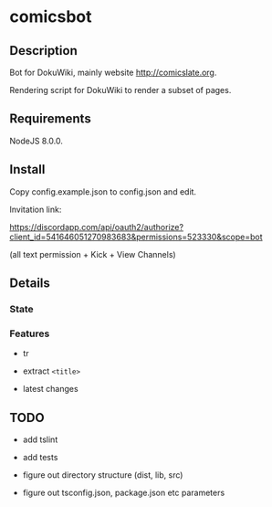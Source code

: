 # comicsbot

## Description

Bot for DokuWiki, mainly website http://comicslate.org.

Rendering script for DokuWiki to render a subset of pages.

## Requirements

NodeJS 8.0.0.

## Install

Copy config.example.json to config.json and edit.

Invitation link:

https://discordapp.com/api/oauth2/authorize?client_id=541646051270983683&permissions=523330&scope=bot

(all text permission + Kick + View Channels)

## Details

### State

### Features

* tr

* extract `<title>`

* latest changes

## TODO

* add tslint

* add tests

* figure out directory structure (dist, lib, src)

* figure out tsconfig.json, package.json etc parameters
